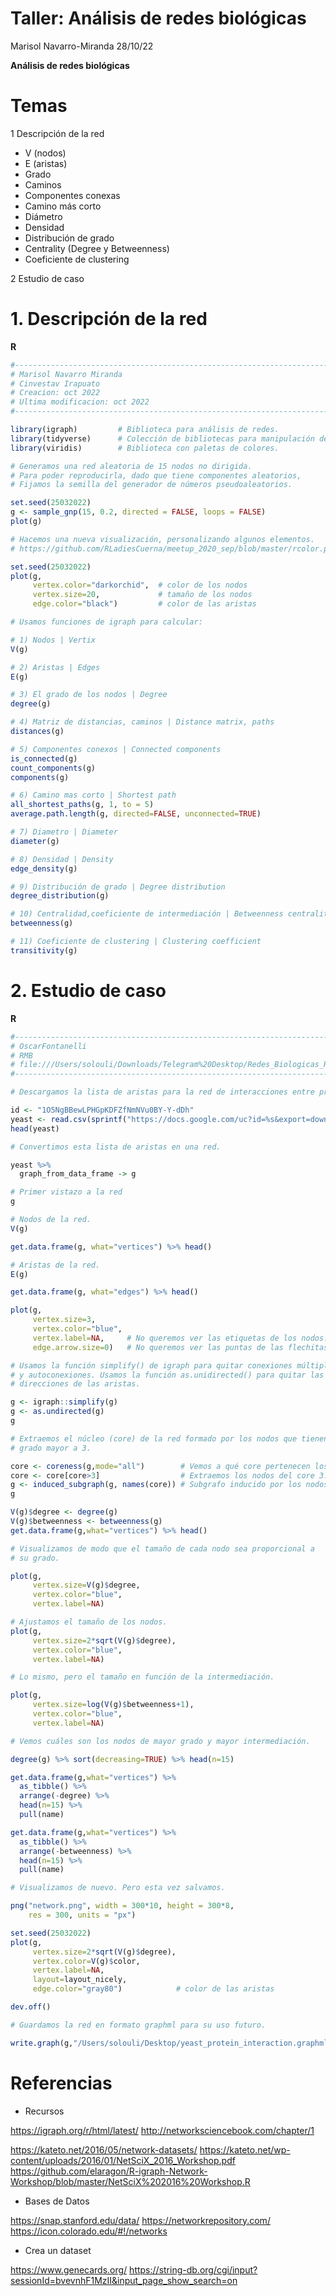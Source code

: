 Taller: Análisis de redes biológicas
================
Marisol Navarro-Miranda
28/10/22

**Análisis de redes biológicas**

# Temas

1 Descripción de la red

* V (nodos)
* E (aristas)
* Grado
* Caminos
* Componentes conexas
* Camino más corto
* Diámetro
* Densidad
* Distribución de grado
* Centrality (Degree y Betweenness)
* Coeficiente de clustering

2 Estudio de caso

# 1. Descripción de la red

**R** 

``` r
#----------------------------------------------------------------------
# Marisol Navarro Miranda
# Cinvestav Irapuato
# Creacion: oct 2022
# Ultima modificacion: oct 2022
#----------------------------------------------------------------------

library(igraph)         # Biblioteca para análisis de redes.
library(tidyverse)      # Colección de bibliotecas para manipulación de datos.
library(viridis)        # Biblioteca con paletas de colores.

# Generamos una red aleatoria de 15 nodos no dirigida.
# Para poder reproducirla, dado que tiene componentes aleatorios,
# Fijamos la semilla del generador de números pseudoaleatorios.

set.seed(25032022)
g <- sample_gnp(15, 0.2, directed = FALSE, loops = FALSE)
plot(g)

# Hacemos una nueva visualización, personalizando algunos elementos.
# https://github.com/RLadiesCuerna/meetup_2020_sep/blob/master/rcolor.pdf

set.seed(25032022)
plot(g,
     vertex.color="darkorchid",  # color de los nodos
     vertex.size=20,             # tamaño de los nodos
     edge.color="black")         # color de las aristas

# Usamos funciones de igraph para calcular:

# 1) Nodos | Vertix
V(g)

# 2) Aristas | Edges
E(g)

# 3) El grado de los nodos | Degree
degree(g)

# 4) Matriz de distancias, caminos | Distance matrix, paths
distances(g)

# 5) Componentes conexos | Connected components
is_connected(g)
count_components(g)
components(g)

# 6) Camino mas corto | Shortest path
all_shortest_paths(g, 1, to = 5)
average.path.length(g, directed=FALSE, unconnected=TRUE)

# 7) Diametro | Diameter
diameter(g)

# 8) Densidad | Density
edge_density(g)

# 9) Distribución de grado | Degree distribution
degree_distribution(g)

# 10) Centralidad,coeficiente de intermediación | Betweenness centrality
betweenness(g)

# 11) Coeficiente de clustering | Clustering coefficient
transitivity(g)
```
# 2. Estudio de caso

**R** 

``` r
#----------------------------------------------------------------------
# OscarFontanelli
# RMB
# file:///Users/solouli/Downloads/Telegram%20Desktop/Redes_Biologicas_R.html
#----------------------------------------------------------------------

# Descargamos la lista de aristas para la red de interacciones entre proteinas.

id <- "1O5NgBBewLPHGpKDFZfNmNVu0BY-Y-dDh"
yeast <- read.csv(sprintf("https://docs.google.com/uc?id=%s&export=download", id))
head(yeast)

# Convertimos esta lista de aristas en una red.

yeast %>%
  graph_from_data_frame -> g

# Primer vistazo a la red
g

# Nodos de la red.
V(g)

get.data.frame(g, what="vertices") %>% head()

# Aristas de la red.
E(g)

get.data.frame(g, what="edges") %>% head()

plot(g,
     vertex.size=3,
     vertex.color="blue",
     vertex.label=NA,     # No queremos ver las etiquetas de los nodos.
     edge.arrow.size=0)   # No queremos ver las puntas de las flechitas.

# Usamos la función simplify() de igraph para quitar conexiones múltiples
# y autoconexiones. Usamos la función as.unidirected() para quitar las
# direcciones de las aristas.

g <- igraph::simplify(g)
g <- as.undirected(g)
g

# Extraemos el núcleo (core) de la red formado por los nodos que tienen
# grado mayor a 3. 

core <- coreness(g,mode="all")        # Vemos a qué core pertenecen los nodos.
core <- core[core>3]                  # Extraemos los nodos del core 3.
g <- induced_subgraph(g, names(core)) # Subgrafo inducido por los nodos en el vector core.
g

V(g)$degree <- degree(g)
V(g)$betweenness <- betweenness(g)
get.data.frame(g,what="vertices") %>% head() 

# Visualizamos de modo que el tamaño de cada nodo sea proporcional a 
# su grado.

plot(g,
     vertex.size=V(g)$degree,
     vertex.color="blue",
     vertex.label=NA)

# Ajustamos el tamaño de los nodos.
plot(g,
     vertex.size=2*sqrt(V(g)$degree),
     vertex.color="blue",
     vertex.label=NA)

# Lo mismo, pero el tamaño en función de la intermediación.

plot(g,
     vertex.size=log(V(g)$betweenness+1),
     vertex.color="blue",
     vertex.label=NA)

# Vemos cuáles son los nodos de mayor grado y mayor intermediación.

degree(g) %>% sort(decreasing=TRUE) %>% head(n=15)

get.data.frame(g,what="vertices") %>%
  as_tibble() %>%
  arrange(-degree) %>%
  head(n=15) %>%
  pull(name)

get.data.frame(g,what="vertices") %>%
  as_tibble() %>%
  arrange(-betweenness) %>%
  head(n=15) %>%
  pull(name)

# Visualizamos de nuevo. Pero esta vez salvamos.

png("network.png", width = 300*10, height = 300*8,
    res = 300, units = "px")

set.seed(25032022)
plot(g,
     vertex.size=2*sqrt(V(g)$degree),
     vertex.color=V(g)$color,
     vertex.label=NA,
     layout=layout_nicely,
     edge.color="gray80")            # color de las aristas

dev.off()

# Guardamos la red en formato graphml para su uso futuro.

write.graph(g,"/Users/solouli/Desktop/yeast_protein_interaction.graphml", format="graphml")
```

# Referencias

* Recursos

https://igraph.org/r/html/latest/
http://networksciencebook.com/chapter/1

https://kateto.net/2016/05/network-datasets/
https://kateto.net/wp-content/uploads/2016/01/NetSciX_2016_Workshop.pdf
https://github.com/elaragon/R-igraph-Network-Workshop/blob/master/NetSciX%202016%20Workshop.R

* Bases de Datos

https://snap.stanford.edu/data/
https://networkrepository.com/
https://icon.colorado.edu/#!/networks

* Crea un dataset

https://www.genecards.org/
https://string-db.org/cgi/input?sessionId=bvevnhF1MzII&input_page_show_search=on



